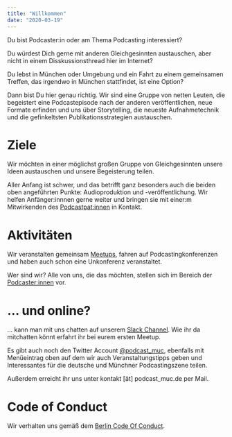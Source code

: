 ```yaml
---
title: "Willkommen"
date: "2020-03-19"
---
```

Du bist Podcaster:in oder am Thema Podcasting interessiert?

Du würdest Dich gerne mit anderen Gleichgesinnten austauschen, aber nicht in einem Disskussionsthread hier im Internet?

Du lebst in München oder Umgebung und ein Fahrt zu einem gemeinsamen Treffen, das irgendwo in München stattfindet, ist eine Option?

Dann bist Du hier genau richtig. Wir sind eine Gruppe von netten Leuten, die begeistert eine Podcastepisode nach der anderen veröffentlichen, neue Formate erfinden und uns über Storytelling, die neueste Aufnahmetechnik und die gefinkeltsten Publikationsstrategien austauschen.

# Ziele

Wir möchten in einer möglichst großen Gruppe von Gleichgesinnten unsere Ideen austauschen und unsere Begeisterung teilen.

Aller Anfang ist schwer, und das betrifft ganz besonders auch die beiden oben angeführten Punkte: Audioproduktion und -veröffentlichung. Wir helfen Anfänger:innnen gerne weiter und bringen sie mit einer:m Mitwirkenden des [Podcastpat:innen](/podcastpatinnen) in Kontakt.

# Aktivitäten

Wir veranstalten gemeinsam [Meetups](/meetups), fahren auf Podcastingkonferenzen und haben auch schon eine Unkonferenz veranstaltet.

Wer sind wir? Alle von uns, die das möchten, stellen sich im Bereich der [Podcaster:innen](/podcasterinnen) vor.

# … und online?

… kann man mit uns chatten auf unserem [Slack Channel](https://podcast-muc.slack.com/). Wie ihr da mitchatten könnt erfahrt ihr bei eurem ersten Meetup. 

Es gibt auch noch den Twitter Account [@podcast_muc](https://twitter.com/podcast_muc), ebenfalls mit Menüeintrag oben auf dem wir auch Veranstaltungstipps geben und Interessantes für die deutsche und Münchner Podcastingszene teilen.

Außerdem erreicht ihr uns unter kontakt [ät] podcast_muc.de per Mail.

# Code of Conduct

Wir verhalten uns gemäß dem [Berlin Code Of Conduct](/coc).
